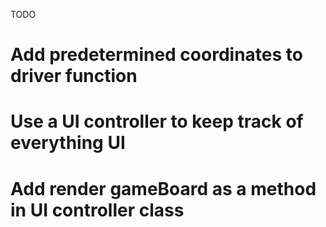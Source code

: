 TODO

# Add predetermined coordinates to driver function
# Use a UI controller to keep track of everything UI
# Add render gameBoard as a method in UI controller class